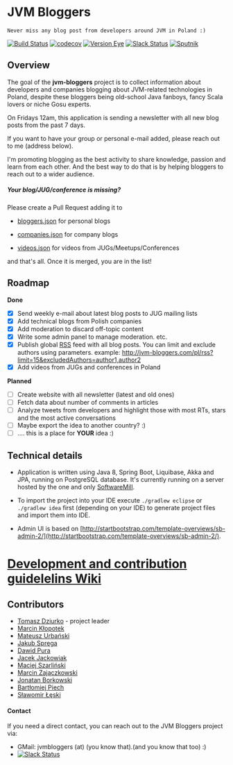 # JVM Bloggers

    Never miss any blog post from developers around JVM in Poland :)

[![Build Status](https://travis-ci.org/jvm-bloggers/jvm-bloggers.svg?branch=master)](https://travis-ci.org/jvm-bloggers/jvm-bloggers)  [![codecov](https://codecov.io/gh/jvm-bloggers/jvm-bloggers/branch/master/graph/badge.svg)](https://codecov.io/gh/jvm-bloggers/jvm-bloggers) [![Version Eye](https://www.versioneye.com/user/projects/5798bd4874848d004b927ac7/badge.svg)](https://www.versioneye.com/user/projects/5798bd4874848d004b927ac7) [![Slack Status](https://jvm-bloggers-slack.herokuapp.com/badge.svg)](https://jvm-bloggers-slack.herokuapp.com) [![Sputnik](https://sputnik.ci/conf/badge)](https://sputnik.ci/app#/builds/jvm-bloggers/jvm-bloggers)

## Overview

The goal of the **jvm-bloggers** project is to collect information about developers and companies blogging about JVM-related technologies in Poland, despite these bloggers being old-school
Java fanboys, fancy Scala lovers or niche Gosu experts.

On Fridays 12am, this application is sending a newsletter with all new blog posts from the past 7 days.

If you want to have your group or personal e-mail added, please reach out to me (address below).

I'm promoting blogging as the best activity to share knowledge, passion and learn from each other. And the best way to do that is by helping bloggers to reach out to a wider audience.

##### Your blog/JUG/conference is missing?

Please create a Pull Request adding it to

* [bloggers.json](src/main/resources/blogs/bloggers.json) for personal blogs

* [companies.json](src/main/resources/blogs/companies.json) for company blogs

* [videos.json](src/main/resources/blogs/videos.json) for videos from JUGs/Meetups/Conferences

and that's all. Once it is merged, you are in the list!

## Roadmap

__Done__

- [x] Send weekly e-mail about latest blog posts to JUG mailing lists
- [x] Add technical blogs from Polish companies
- [x] Add moderation to discard off-topic content
- [x] Write some admin panel to manage moderation. etc.
- [x] Publish global [RSS](http://jvm-bloggers.com/pl/rss) feed with all blog posts. You can limit and exclude authors using parameters. example: http://jvm-bloggers.com/pl/rss?limit=15&excludedAuthors=author1,author2
- [x] Add videos from JUGs and conferences in Poland

__Planned__

- [ ] Create website with all newsletter (latest and old ones)
- [ ] Fetch data about number of comments in articles
- [ ] Analyze tweets from developers and highlight those with most RTs, stars and the most active conversations
- [ ]  Maybe export the idea to another country? :)
- [ ] .... this is a place for __YOUR__ idea :)

## Technical details

* Application is written using Java 8, Spring Boot, Liquibase, Akka and JPA, running on PostgreSQL database. It's currently running on a server hosted by the one and only [SoftwareMill](http://SoftwareMill.com).

* To import the project into your IDE execute `./gradlew eclipse` or `./gradlew idea` first (depending on your IDE) to generate project files and import them into IDE.

* Admin UI is based on [http://startbootstrap.com/template-overviews/sb-admin-2/](http://startbootstrap.com/template-overviews/sb-admin-2/).

# [Development and contribution guidelelins Wiki](https://github.com/jvm-bloggers/jvm-bloggers/wiki)

## Contributors

* [Tomasz Dziurko](http://tomaszdziurko.pl) - project leader
* [Marcin Kłopotek](https://github.com/goostleek)
* [Mateusz Urbański](https://github.com/matek2305)
* [Jakub Spręga](http://cslysy.github.io/)
* [Dawid Pura](https://github.com/puradawid)
* [Jacek Jackowiak](https://github.com/airborn)
* [Maciej Szarliński](https://github.com/mszarlinski)
* [Marcin Zajączkowski](https://solidsoft.wordpress.com/)
* [Jonatan Borkowski](https://github.com/jborkowski)
* [Bartłomiej Piech](https://github.com/delor)
* [Sławomir Łęski](https://github.com/sleski)

#### Contact

If you need a direct contact, you can reach out to the JVM Bloggers project via:

* GMail: jvmbloggers (at) (you know that).(and you know that too) :)
* [![Slack Status](https://jvm-bloggers-slack.herokuapp.com/badge.svg)](https://jvm-bloggers-slack.herokuapp.com)

